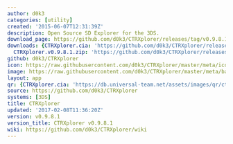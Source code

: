 ```yaml
---
author: d0k3
categories: [utility]
created: '2015-06-07T12:31:39Z'
description: Open Source SD Explorer for the 3DS.
download_page: https://github.com/d0k3/CTRXplorer/releases/tag/v0.9.8.1
downloads: {CTRXplorer.cia: 'https://github.com/d0k3/CTRXplorer/releases/download/v0.9.8.1/CTRXplorer.cia',
  CTRXplorer.v0.9.8.1.zip: 'https://github.com/d0k3/CTRXplorer/releases/download/v0.9.8.1/CTRXplorer.v0.9.8.1.zip'}
github: d0k3/CTRXplorer
icon: https://raw.githubusercontent.com/d0k3/CTRXplorer/master/meta/icon.png
image: https://raw.githubusercontent.com/d0k3/CTRXplorer/master/meta/banner.png
layout: app
qr: {CTRXplorer.cia: 'https://db.universal-team.net/assets/images/qr/ctrxplorer.cia.png'}
source: https://github.com/d0k3/CTRXplorer
systems: [3DS]
title: CTRXplorer
updated: '2017-02-08T11:36:20Z'
version: v0.9.8.1
version_title: CTRXplorer v0.9.8.1
wiki: https://github.com/d0k3/CTRXplorer/wiki
---
```

